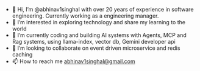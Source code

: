 - 👋 Hi, I’m @abhinav1singhal with over 20 years of experience in software engineering. Currently working as a engineering manager.
- 👀 I’m interested in exploring technology and share my learning to the world
- 🌱 I’m currently coding and building AI systems with Agents, MCP and Rag systems, using llama-index, vector db, Gemini developer api
- 💞️ I’m looking to collaborate on event driven microservice and redis caching
- 📫 How to reach me abhinav1singhal@gmail.com

<!---
abhinav1singhal/abhinav1singhal is a ✨ special ✨ repository because its `README.md` (this file) appears on your GitHub profile.
You can click the Preview link to take a look at your changes.
--->
